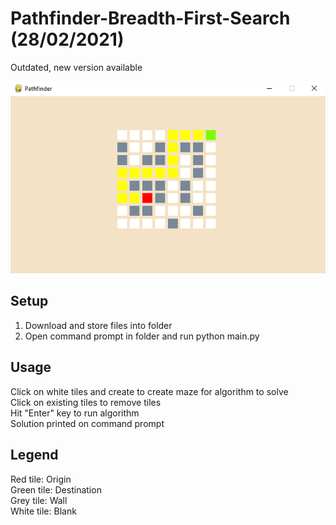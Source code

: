 # Pathfinder-Breadth-First-Search (28/02/2021)
Outdated, new version available

<p align="center">
  <img src="Pathfinder Sample Img.png"/>
</p>

## Setup
1. Download and store files into folder
2. Open command prompt in folder and run python main.py

## Usage
Click on white tiles and create to create maze for algorithm to solve  
Click on existing tiles to remove tiles   
Hit "Enter" key to run algorithm  
Solution printed on command prompt  

## Legend
Red tile: Origin  
Green tile: Destination  
Grey tile: Wall  
White tile: Blank
